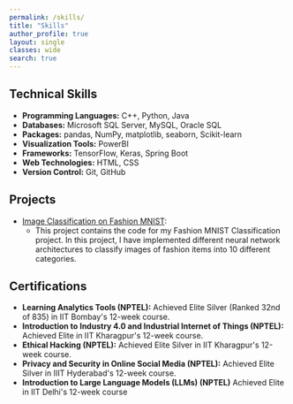 ```yaml
---
permalink: /skills/
title: "Skills"
author_profile: true
layout: single
classes: wide
search: true
---
```


## Technical Skills

- **Programming Languages:** C++, Python, Java
- **Databases:** Microsoft SQL Server, MySQL, Oracle SQL
- **Packages:** pandas, NumPy, matplotlib, seaborn, Scikit-learn
- **Visualization Tools:** PowerBI
- **Frameworks:** TensorFlow, Keras, Spring Boot 
- **Web Technologies:** HTML, CSS
- **Version Control:** Git, GitHub

## Projects

- [Image Classification on Fashion MNIST](https://github.com/rakshithravi16/FashionMNIST):
  - This project contains the code for my Fashion MNIST Classification project. In this project, I have implemented different neural network architectures to classify images of fashion items into 10 different categories.

## Certifications

- **Learning Analytics Tools (NPTEL):** Achieved Elite Silver (Ranked 32nd of 835) in IIT Bombay's 12-week course.
- **Introduction to Industry 4.0 and Industrial Internet of Things (NPTEL):** Achieved Elite in IIT Kharagpur's 12-week course.
- **Ethical Hacking (NPTEL):** Achieved Elite Silver in IIT Kharagpur's 12-week course.
- **Privacy and Security in Online Social Media (NPTEL):** Achieved Elite Silver in IIIT Hyderabad's 12-week course.
- **Introduction to Large Language Models (LLMs) (NPTEL)** Achieved Elite in IIT Delhi's 12-week course

